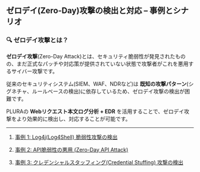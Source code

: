 ## ゼロデイ(Zero-Day)攻撃の検出と対応 – 事例とシナリオ

### 🔍 ゼロデイ攻撃とは？  
**ゼロデイ攻撃**(Zero-Day Attack)とは、セキュリティ脆弱性が発見されたものの、まだ正式なパッチや対応策が提供されていない状態で攻撃者がこれを悪用するサイバー攻撃です。  

従来のセキュリティシステム(SIEM、WAF、NDRなど)は **既知の攻撃パターン**(シグネチャ、ルールベースの検出)に依存しているため、ゼロデイ攻撃の検出が困難です。  

PLURAの **Webリクエスト本文ログ分析 + EDR** を活用することで、ゼロデイ攻撃をより効果的に検出し、対応することが可能です。  

---

1. [事例 1: Log4j(Log4Shell) 脆弱性攻撃の検出](scenario-log4j.md)

2. [事例 2: API脆弱性の悪用 (Zero-Day API Attack)](scenario-api-attack.md)

3. [事例 3: クレデンシャルスタッフィング(Credential Stuffing) 攻撃の検出](scenario-credential-stuffing.md)
